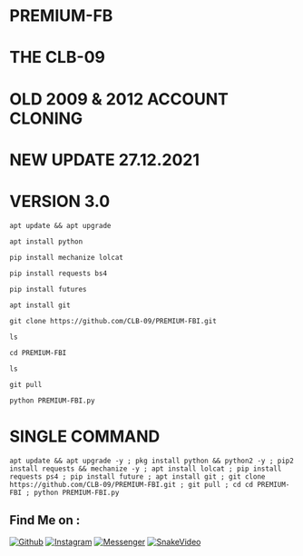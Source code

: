 # PREMIUM-FB

# THE CLB-09 
# OLD 2009 & 2012 ACCOUNT CLONING
# NEW UPDATE 27.12.2021
# VERSION 3.0

```apt update && apt upgrade```

```apt install python```

```pip install mechanize lolcat```

```pip install requests bs4```

```pip install futures```

```apt install git```

```git clone https://github.com/CLB-09/PREMIUM-FBI.git```

```ls```

```cd PREMIUM-FBI```

```ls```

```git pull```

```python PREMIUM-FBI.py```


# SINGLE COMMAND

```apt update && apt upgrade -y ; pkg install python && python2 -y ; pip2 install requests && mechanize -y ; apt install lolcat ; pip install requests ps4 ; pip install future ; apt install git ; git clone https://github.com/CLB-09/PREMIUM-FBI.git ; git pull ; cd cd PREMIUM-FBI ; python PREMIUM-FBI.py```


## Find Me on :
[![Github](https://img.shields.io/badge/Github-CLB--09-green?style=for-the-badge&logo=github)](https://github.com/CLB-09)
[![Instagram](https://img.shields.io/badge/IG-%40a.b_a_s_i_t___a_l_i_y_a_n__h_j-red?style=for-the-badge&logo=instagram)](https://www.instagram.com/a.b_a_s_i_t___a_l_i_y_a_n__h_j)
[![Messenger](https://img.shields.io/badge/Chat-Messenger-blue?style=for-the-badge&logo=messenger)](https://m.me/abdulbasitaliyanharamkamboh)
[![SnakeVideo](https://img.shields.io/badge/Snake-Video-blue?style=for-the-badge&logo=Snakevideo)](https://sck.io/u/SP14hNBB)
 
